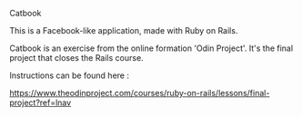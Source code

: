 Catbook

This is a Facebook-like application, made with Ruby on Rails.

Catbook is an exercise from the online formation 'Odin Project'.
It's the final project that closes the Rails course.

Instructions can be found here :

https://www.theodinproject.com/courses/ruby-on-rails/lessons/final-project?ref=lnav
